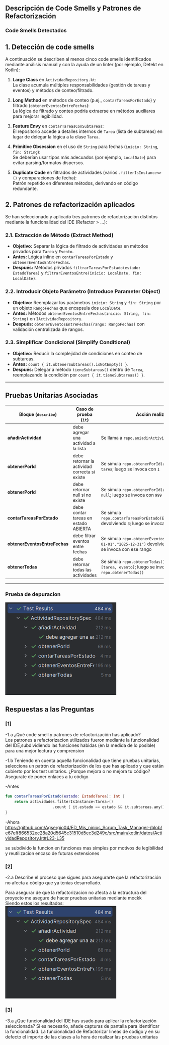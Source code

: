 ## Descripción de Code Smells y Patrones de Refactorización

### Code Smells Detectados
## 1. Detección de code smells

A continuación se describen al menos cinco code smells identificados mediante análisis manual y con la ayuda de un linter (por ejemplo, Detekt en Kotlin):

1. **Large Class** en `ActividadRepository.kt`:  
   La clase acumula múltiples responsabilidades (gestión de tareas y eventos) y métodos de conteo/filtrado.  

2. **Long Method** en métodos de conteo (p.ej., `contarTareasPorEstado`) y filtrado (`obtenerEventosEntreFechas`):  
   La lógica de filtrado y conteo podría extraerse en métodos auxiliares para mejorar legibilidad.
   
3. **Feature Envy** en `contarTareasConSubtareas`:  
   El repositorio accede a detalles internos de `Tarea` (lista de subtareas) en lugar de delegar la lógica a la clase `Tarea`.  
   

4. **Primitive Obsession** en el uso de `String` para fechas (`inicio: String`, `fin: String`):  
   Se deberían usar tipos más adecuados (por ejemplo, `LocalDate`) para evitar parsing/formatos dispersos.  
   

5. **Duplicate Code** en filtrados de actividades (varios `.filterIsInstance<>()` y comparaciones de fecha):  
   Patrón repetido en diferentes métodos, derivando en código redundante.  
 


## 2. Patrones de refactorización aplicados

Se han seleccionado y aplicado tres patrones de refactorización distintos mediante la funcionalidad del IDE (Refactor > ...):

### 2.1. Extracción de Método (Extract Method)

- **Objetivo:** Separar la lógica de filtrado de actividades en métodos privados para `Tarea` y `Evento`.  
- **Antes:** Lógica inline en `contarTareasPorEstado` y `obtenerEventosEntreFechas`.  
- **Después:** Métodos privados `filtrarTareasPorEstado(estado: EstadoTarea)` y `filtrarEventosEntre(inicio: LocalDate, fin: LocalDate)`.  

### 2.2. Introducir Objeto Parámetro (Introduce Parameter Object)

- **Objetivo:** Reemplazar los parámetros `inicio: String` y `fin: String` por un objeto `RangoFechas` que encapsula dos `LocalDate`.  
- **Antes:** Métodos `obtenerEventosEntreFechas(inicio: String, fin: String)` en `IActividadRepository`.  
- **Después:** `obtenerEventosEntreFechas(rango: RangoFechas)` con validación centralizada de rangos.  


### 2.3. Simplificar Condicional (Simplify Conditional)

- **Objetivo:** Reducir la complejidad de condiciones en conteo de subtareas.  
- **Antes:** `count { it.obtenerSubtareas().isNotEmpty() }`.  
- **Después:** Delegar a método `tieneSubtareas()` dentro de `Tarea`, reemplazando la condición por `count { it.tieneSubtareas() }`.  

---

## Pruebas Unitarias Asociadas

| Bloque (`describe`)                  | Caso de prueba (`it`)                                           | Acción realizada                                                | Resultado esperado                                         |
|--------------------------------------|-----------------------------------------------------------------|-----------------------------------------------------------------|------------------------------------------------------------|
| **añadirActividad**                  | debe agregar una actividad a la lista                           | Se llama a `repo.aniadirActividad(tarea)`                       | Verifica que `aniadirActividad(tarea)` fue invocado       |
| **obtenerPorId**                     | debe retornar la actividad correcta si existe                   | Se simula `repo.obtenerPorId(any())` devolviendo `tarea`; luego se invoca con `1` | Devuelve el objeto `tarea`                                  |
| **obtenerPorId**                     | debe retornar null si no existe                                 | Se simula `repo.obtenerPorId(any())` devolviendo `null`; luego se invoca con `999` | Devuelve `null`                                            |
| **contarTareasPorEstado**           | debe contar tareas en estado ABIERTA                            | Se simula `repo.contarTareasPorEstado(EstadoTarea.ABIERTA)` devolviendo `3`; luego se invoca con `ABIERTA` | Devuelve `3`                                              |
| **obtenerEventosEntreFechas**        | debe filtrar eventos entre fechas                               | Se simula `repo.obtenerEventosEntreFechas("2025-01-01","2025-12-31")` devolviendo `[evento]`; luego se invoca con ese rango | Devuelve lista conteniendo solo `evento`                  |
| **obtenerTodas**                     | debe retornar todas las actividades                             | Se simula `repo.obtenerTodas()` devolviendo `[tarea, evento]`; luego se invoca `repo.obtenerTodas()` | Devuelve lista con `[tarea, evento]`                       |


---

### Prueba de depuracion
![Pruebas Unitarias](Imagenes/hola.png)

## Respuestas a las Preguntas

### [1]
-1.a ¿Qué code smell y patrones de refactorización has aplicado?  
Los patrones a refactorizacion utilizados fueron mediante la funcionalidad del IDE,subdividiendo las funciones habidas (en la medida de lo posible) para una mejor lectura y comprension  

-1.b Teniendo en cuenta aquella funcionalidad que tiene pruebas unitarias, selecciona un patrón de refactorización de los que has aplicado y que están cubierto por los test unitarios. ¿Porque mejora o no mejora tu código? Asegurate de poner enlaces a tu código

-Antes
```kotlin
fun contarTareasPorEstado(estado: EstadoTarea): Int {
    return actividades.filterIsInstance<Tarea>()
                     .count { it.estado == estado && it.subtareas.any() }
}
```
-Ahora
https://github.com/Agsergio04/ED_Mis_ninios_Scrum_Task_Manager-/blob/e67eff866532ec28a20d5645c31510d5ec3d249c/src/main/kotlin/datos/ActividadRepository.kt#L23-L35

se subdivido la funcion en funciones mas simples por motivos de legibilidad y reutilizacion encaso de futuras extensiones 
### [2]
-2.a Describe el proceso que sigues para asegurarte que la refactorización no afecta a código que ya tenias desarrollado.

Para asegurar de que la refactorizacion no afecta a la estructura del proyecto me asegure de hacer pruebas unitarias mediante mockk  
Siendo estos los resultados:  
![Pruebas Unitarias](Imagenes/hola.png)

### [3]
-3.a ¿Que funcionalidad del IDE has usado para aplicar la refactorización seleccionada? Si es necesario, añade capturas de pantalla para identificar la funcionalidad.
La funcionalidad de Refactorizar lineas de codigo y en su defecto el importe de las clases a la hora de realizar las pruebas unitarias
